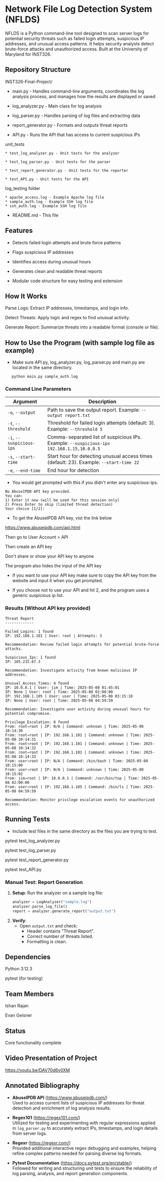 # Network File Log Detection System (NFLDS)

NFLDS is a Python command-line tool designed to scan server logs for potential security threats such as failed login attempts, suspicious IP addresses, and unusual access patterns. It helps security analysts detect brute-force attacks and unauthorized access. Built at the University of Maryland for INST326.

## Repository Structure

INST326-Final-Project/

* main.py - Handles command-line arguments, coordinates the log analysis process, and manages how the results are displayed or saved

* log_analyzer.py - Main class for log analysis

* log_parser.py - Handles parsing of log files and extracting data

* report_generator.py - Formats and outputs threat reports

* API.py - Runs the API that has access to current suspicious IPs

unit_tests

    * test_log_analyzer.py - Unit tests for the analyzer

    * test_log_parser.py - Unit tests for the parser

    * test_report_generator.py - Unit tests for the reporter

    * test_API.py - Unit tests for the API

log_testing folder

    * apache_access.log - Example Apache log file
    * sample_auth.log - Example SSH log file
    * ssh_auth.log - Example SSH log file

* README.md - This file

## Features

* Detects failed login attempts and brute force patterns

* Flags suspicious IP addresses

* Identifies access during unusual hours

* Generates clean and readable threat reports
* Modular code structure for easy testing and extension

## How It Works

Parse Logs: Extract IP addresses, timestamps, and login info.

Detect Threats: Apply logic and regex to find unusual activity.

Generate Report: Summarize threats into a readable format (console or file).

## How to Use the Program (with sample log file as example)

* Make sure API.py, log_analyzer.py, log_parser.py and main.py are located in the same directory.

```
   python main.py sample_auth.log
   ```

### Command Line Parameters

| Argument                  | Description                                                                                         |
| ------------------------- | --------------------------------------------------------------------------------------------------- |
| `-o`, `--output`          | Path to save the output report. Example: `--output report.txt`                                      |
| `-t`, `--threshold`       | Threshold for failed login attempts (default: 3). Example: `--threshold 5`                          |
| `-i`, `--suspicious-ips`  | Comma-separated list of suspicious IPs. Example: `--suspicious-ips 192.168.1.15,10.0.0.5`           |
| `-s`, `--start-time`      | Start hour for detecting unusual access times (default: 23). Example: `--start-time 22`             |
| `-e`, `--end-time`        | End hour for detection

* You would get prompted with this if you didn't enter any suspicious-ips.
```
No AbuseIPDB API key provided.
You can:
1) Enter it now (will be used for this session only)
2) Press Enter to skip (limited threat detection)
Your choice [1/2]: 
```

* To get the AbuseIPDB API key, vist the link below

https://www.abuseipdb.com/api.html

Then go to User Account > API

Then create an API key

Don't share or show your API key to anyone 

The program also hides the input of the API key

* If you want to use your API key make sure to copy the API key from the website and input it when you get prompted.

* If you choose not to use your API and hit 2, and the program uses a generic suspicious ip list.

### Results (Without API key provided)
```
Threat Report
-------------

Failed_Logins: 1 found
IP: 192.168.1.101 | User: root | Attempts: 3

Recommendation: Review failed login attempts for potential brute-force attacks.

Suspicious_Ips: 1 found
IP: 185.232.67.3

Recommendation: Investigate activity from known malicious IP addresses.

Unusual_Access_Times: 4 found
IP: 10.0.0.1 | User: jim | Time: 2025-05-08 01:45:01
IP: None | User: root | Time: 2025-05-08 02:00:00
IP: 192.168.1.105 | User: user | Time: 2025-05-08 03:15:10
IP: None | User: root | Time: 2025-05-08 04:59:59

Recommendation: Investigate user activity during unusual hours for potential compromise.

Privilege_Escalation: 8 found
From: root→root | IP: N/A | Command: unknown | Time: 2025-05-08 10:14:30
From: root→root | IP: 192.168.1.101 | Command: unknown | Time: 2025-05-08 10:14:31
From: root→root | IP: 192.168.1.101 | Command: unknown | Time: 2025-05-08 10:14:32
From: root→root | IP: 192.168.1.101 | Command: unknown | Time: 2025-05-08 10:14:33
From: user→root | IP: N/A | Command: /bin/bash | Time: 2025-05-08 10:15:00
From: user→root | IP: N/A | Command: unknown | Time: 2025-05-08 10:15:02
From: jim→root | IP: 10.0.0.1 | Command: /usr/bin/top | Time: 2025-05-08 02:00:00
From: user→root | IP: 192.168.1.105 | Command: /bin/ls | Time: 2025-05-08 04:59:59

Recommendation: Monitor privilege escalation events for unauthorized access.
```

## Running Tests

* Include test files in the same directory as the files you are trying to test.

pytest test_log_analyzer.py

pytest test_log_parser.py

pytest test_report_generator.py

pytest test_API.py

### Manual Test: Report Generation
1. **Setup**: Run the analyzer on a sample log file:
   ```python
   analyzer = LogAnalyzer("sample.log")
   analyzer.parse_log_file()
   report = analyzer.generate_report("output.txt")
   ```
2. **Verify**:  
   - Open `output.txt` and check:  
     - Header contains "Threat Report".  
     - Correct number of threats listed.  
     - Formatting is clean.  

## Dependencies

Python 3.12.3

pytest (for testing)

## Team Members

Ishan Rajan

Evan Geisner

## Status

Core functionality complete

## Video Presentation of Project

https://youtu.be/DAV70d6y0XM

## Annotated Bibliography

- **AbuseIPDB API** (https://www.abuseipdb.com/)  
  Used to access current lists of suspicious IP addresses for threat detection and enrichment of log analysis results.

- **Regex101** (https://regex101.com/)  
  Utilized for testing and experimenting with regular expressions applied in `log_parser.py` to accurately extract IPs, timestamps, and login details from server logs.

- **Regexr** (https://regexr.com/)  
  Provided additional interactive regex debugging and examples, helping refine complex patterns needed for parsing diverse log formats.

- **Pytest Documentation** (https://docs.pytest.org/en/stable/)  
  Followed for writing and structuring unit tests to ensure the reliability of log parsing, analysis, and report generation components.




